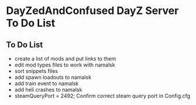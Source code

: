 <!-- ======================================== TODO.md Start ======================================== -->


<!-- ------------------------------ Intro Start ------------------------------ -->

# DayZedAndConfused DayZ Server To Do List

<!-- ------------------------------ Intro End ------------------------------ -->


<!-- ------------------------------ Overview Start ------------------------------ -->


<!-- ------------------------------ Overview End ------------------------------ -->


<!-- ------------------------------ TODO Start ------------------------------ -->

## To Do List
- create a list of mods and put links to them
- edit mod types files to work with namalsk
- sort snippets files
- add spawn loadouts to namalsk
- add train event to namalsk
- add heli crashes to namalsk
- steamQueryPort = 2492;			Confirm correct steam query port in Config.cfg

<!-- ------------------------------ToDo End ------------------------------ -->


<!-- ------------------------------ Outro Start ------------------------------ -->


<!-- ------------------------------ Outro End ------------------------------ -->


<!-- ======================================== TODO.md End ======================================== -->
